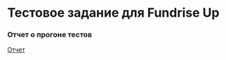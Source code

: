 # Тестовое задание для Fundrise Up

### Отчет о прогоне тестов
[Отчет](https://bootuz.github.io/fundriseUp_test/)